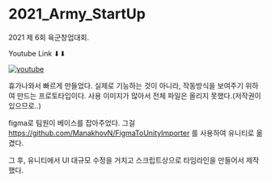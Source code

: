# 2021_Army_StartUp
2021 제 6회 육군창업대회. 

Youtube Link ⬇⬇

[![youtube](https://img.youtube.com/vi/PWNJTTX0Auo/0.jpg)](https://www.youtube.com/watch?v=PWNJTTX0Auo)

휴가나와서 빠르게 만들었다.
실제로 기능하는 것이 아니라, 작동방식을 보여주기 위하여 만드는 프로토타입이다.
사용 이미지가 많아서 전체 파일은 올리지 못했다.(저작권이 있으므로..)

figma로 팀원이 베이스를 잡아주었다.
그걸 https://github.com/ManakhovN/FigmaToUnityImporter 를 사용하여 유니티로 옮겼다.

그 후, 유니티에서 UI 대규모 수정을 거치고 스크립트상으로 타임라인을 만들어서 제작했다.

